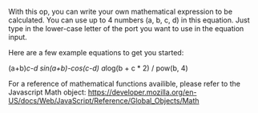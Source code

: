 With this op, you can write your own mathematical expression to be calculated. You can use up to 4 numbers (a, b, c, d) in this equation. Just type in the lower-case letter of the port you want to use in the equation input.

Here are a few example equations to get you started:

(a+b)*c-d
sin(a+b)-cos(c-d)
a*log(b + c \* 2) / pow(b, 4)

For a reference of mathematical functions availible, please refer to the Javascript Math object: https://developer.mozilla.org/en-US/docs/Web/JavaScript/Reference/Global_Objects/Math
